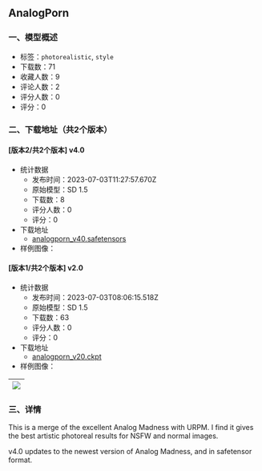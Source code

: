 ## AnalogPorn
### 一、模型概述

- 标签：`photorealistic`, `style`
- 下载数：71
- 收藏人数：9
- 评论人数：2
- 评分人数：0
- 评分：0

### 二、下载地址（共2个版本）

#### [版本2/共2个版本] v4.0

- 统计数据
  - 发布时间：2023-07-03T11:27:57.670Z
  - 原始模型：SD 1.5
  - 下载数：8
  - 评分人数：0
  - 评分：0
- 下载地址
  - [analogporn_v40.safetensors](https://civitai.com/api/download/models/109286)
- 样例图像：
#### [版本1/共2个版本] v2.0

- 统计数据
  - 发布时间：2023-07-03T08:06:15.518Z
  - 原始模型：SD 1.5
  - 下载数：63
  - 评分人数：0
  - 评分：0
- 下载地址
  - [analogporn_v20.ckpt](https://civitai.com/api/download/models/100064)
- 样例图像：

| <img src="https://image.civitai.com/xG1nkqKTMzGDvpLrqFT7WA/632a71bf-ebe7-432e-b8bd-d43f52bdcfac/width=450/1385022.jpeg" /> |
| ---- |


### 三、详情
<p>This is a merge of the excellent Analog Madness with URPM. I find it gives the best artistic photoreal results for NSFW and normal images.</p><p></p><p>v4.0 updates to the newest version of Analog Madness, and in safetensor format.</p>